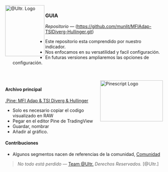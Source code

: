 <img align = "left" src="https://github.com/munlit/RsiSimpleBlackBox/assets/160430345/6cd1b452-dd21-4462-8517-80fcc17349c7" alt="@Ultr. Logo" width="125" height="163" />

### GUIA

*Repositorio* — (https://github.com/munlit/MFIAdap-TSIDiverg-Hullinger.git)

-  Este repositorio esta comprendido por nuestro indicador.
-  Nos enfocamos en su versatilidad y facil configuración.
-  En futuras versiones ampliaremos las opciones de configuración. 
<br />
<br />

<img align="right" src="https://github.com/2LV/Tradingview-Indicators/assets/70970973/74846972-8cdd-491e-9d35-272fe0a8167d" alt="Pinescript Logo" width="200" height="130.31" />

#### Archivo principal

[.Pine: MFI Adap & TSI Diverg & Hullinger](https://github.com/munlit/MFIAdap-TSIDiverg-Hullinger/blob/master/src/MFIAdap%20TSIDiverg%20Hullinger.pine)

*  Solo es necesario copiar el codigo visualizado en RAW
*  Pegar en el editor Pine de TradingView
*  Guardar, nombrar
*  Añadir al gráfico. 

#### Contribuciones 

* Algunos segmentos nacen de referencias de la comunidad, [Comunidad](https://tradingview.com/scripts)

> *No todo está perdido* — [Team @Ultr.](https://@Ultr.io) *Derechos Reservados.*
[@Ultr.]
